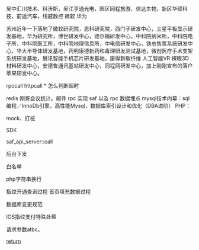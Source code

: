 吴中汇川技术、科沃斯，吴江亨通光电，园区同程旅游、信达生物，新区华硕科技，前途汽车，纽威数控
微软 华为 



苏州近年一下落地了微软研究院，思科研究院，西门子研发中心，三星平板显示研发基地，华为研究所，博世研发中心，德尔福研发中心，中科院纳米所，中科院电子所，中科院医工所，中科院地理信息所，中电信研发中心，铁总售票系统研发中心，华大半导体研发基地，药明康德新药和毒理研发测试基地，微创医疗手术支架系统研发基地，展讯智能手机芯片研发基地，康得新碳纤维 人工智能VR 裸眼3D材料研发中心，安德鲁通讯基站研发中心，同程网研发中心，加上刚刚宣布的落户苹果研发中心。




rpccall
httpcall
    * 怎么判断超时
    
redis
刚哥会议统计。邮件
rpc 实现
saf 以及 rpc
数据埋点
mysql技术内幕：sql编程／InnoDb引擎，高性能Mysql，数据库索引设计和优化（DBA进阶）
PHP：

mock、打桩

SDK

saf_api_server::call

后台下发

白名单


php字符串换行


指纹开通查询过程
首页填充数据过程  

数据库变更规范

IOS指纹支付特殊处理

请求参数atbc。



[return](SUMMARY.md)